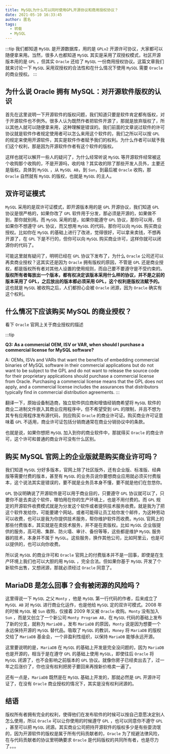 ```yaml
---
title: MySQL为什么可以同时使用GPL开源协议和商用授权协议？
date: 2021-05-10 16:33:45
author: 匿名
tags:
  - 转载
  - MySQL
---
```


:::tip
我们都知道 `MySQL` 是开源数据库，用的是 `GPLv2` 开源许可协议，大家都可以随便拿来用。当然，很多人也都知道 `MySQL` 其实是采用了双授权模式，社区开源版本用的是 `GPL` ，但其实 `Oracle` 还给了 `MySQL` 一份商用授权协议。这篇文章我们就来讨论一下 `MySQL` 采用双授权的合法性和在什么情况下使用 `MySQL` 需要 `Oracle` 的商业授权。
:::

<!-- more -->

## 为什么说 Oracle 拥有 MySQL：对开源软件版权的认识

首先在这里说明一下开源软件的版权问题，我们知道只要是软件肯定都有版权，对于开源软件也不例外。很多人认为既然作者把软件开源了，那就是放弃版权了，所以其他人就可以随便拿来用，这种理解是错误的。我们前面的文章说过软件的许可协议就是软件作者规定使用者可以怎么来用这个软件的，我们之所以可以按 `GPL` 的规定来使用开源软件，其实是软件作者赋予我们的权利。为什么作者可以赋予我们这个权利，那是因为开源软件作者有这个软件的版权。

这样也就可以解开一些人的疑问了，为什么经常听说 `MySQL` 等开源软件经常被这个收购那个收购的，不是开源吗，收的啥？其实收的除了那些开发人员外，主要还是版权。具体到 `MySQL` ，从 `MySQL AB`，到 `Sun`，到最后被 `Oracle` 收购，那 `Oracle` 自然就有 `MySQL` 的版权，也就是 `MySQL` 的主人。

## 双许可证模式

`MySQL` 采用的是双许可证模式，即开源版本用的是 `GPL` 开源协议，我们知道 `GPL` 协议是很严格的，如果你改了 `GPL` 软件用于分发，那必须是开源的，如果做不到，那你就别用。而 `MySQL` 采用的是，如果你能遵守 `GPL` 协议，那你可以用，但如果你不想遵守 `GPL` 协议，而又想用 `MySQL` 的代码，那你可以向 `MySQL` 购买商业授权。比如你在 `MySQL` 的基础上进行了改进，觉得很好，可以拿来卖钱，不想再开源了，在 `GPL` 下是不行的，但你可以向 `MySQL` 购买商业许可，这样你就可以闭源你的代码了。

可能这里就有疑问了，明明已经在 `GPL` 协议下发布了，为什么 `Oracle` 公司还可以再卖商业授权？这其实还是因为 `Oracle` 拥有版权的原因，不管是 `GPL` 还是商业授权，都是版权所有者对其他人设置的使用规则，而自己要不要遵守是不受约束的。**版权所有者每放出一个版本，都有权决定该版本采用什么样的协议，并不是之前的版本采用了 GPL，之后放出的版本都必须采用 GPL，这个权利是版权法赋予的。** 这也就是 `MySQL` 被收购之后，人们都担心会被 `Oracle` 闭源，因为 `Oracle` 确实有这个权利。

## 什么情况下应该购买 MySQL 的商业授权？

看下 `Oracle` 官网上关于商业授权的描述

:::tip

**Q3: As a commercial OEM, ISV or VAR, when should I purchase a commercial license for MySQL software?**

A: OEMs, ISVs and VARs that want the benefits of embedding commercial binaries of MySQL software in their commercial applications but do not want to be subject to the GPL and do not want to release the source code for their proprietary applications should purchase a commercial license from Oracle. Purchasing a commercial license means that the GPL does not apply, and a commercial license includes the assurances that distributors typically find in commercial distribution agreements.
:::

翻译一下，原始设备制造商，独立软件供应商和增值经销商希望将 `MySQL` 软件的商业二进制文件嵌入其商业应用程序中，但不希望受到 `GPL` 的限制，并且不想为其专有应用程序发布源代码，则应购买 `Oracle` 的商业许可证。购买商业许可证意味着 `GPL` 不适用，商业许可证包括分销商通常在商业分销协议中的条款。

也就是说，如果你想把 `MySQL` 加入到你的商业软件中，那就得买 `Oracle` 的商业许可，这个许可和普通的商业许可没有什么区别。

## 购买 MySQL 官网上的企业版就是购买商业许可吗？

我们知道 `MySQL` 分好多版本，官网上除了社区版外，还有企业版、标准版、经典版等需要付费的版本，甚至有 `MySQL` 的业务员说你要想商业应用就必须买付费版本，这个说法其实是错误的，要不就是业务员本身不懂，要不就是他们在忽悠你。

`GPL` 协议明确说了开源软件是可以用于商业目的，只要遵守 `GPL` 协议就可以了，只要你不是去卖这个软件，哪怕用在你的生产环境上，也是不用付费的。而 `GPL` 规定的开源软件收费模式就是为分发这个软件或者提供技术服务收费。就是我为了把这个软件发给你，可能要建个网站，或者可能得让员工给你发个邮件，为这种劳动可以收费，也可以是我为你提供技术服务，帮你维护软件而收费。`MySQL` 官网上的那些付费版本，其实就是在卖技术服务，并不是在卖版权。比如 `MySQL` 企业版提供的服务，高可用、集群、防火墙、审计、备份等等，这些都是维护 `MySQL` 服务器的技术，本身并不属于 `MySQL`。这些服务，换作其他公司，比如阿里云，也是可以提供的，也可以向你收费。

所以说 `MySQL` 的商业许可和 `Oracle` 官网上的付费版本并不是一回事，即使是在生产环境上我们也可以大胆的用 `MySQL` ，完全合法。但如果你基于 `MySQL` 开发了个新软件出售，又想闭源，那就必须经过 `Oracle` 同意了。

## MariaDB 是怎么回事？会有被闭源的风险吗？

这里得说一下 `MySQL` 之父 `Monty` ，他是 `MySQL` 第一行代码的作者，后来成立了 `MySQL AB` 对 `MySQL` 进行商业化运作，也是他给 `MySQL` 定的双许可模式。2008 年的时候 `MySQL` 被 `Sun` 收购，仅接着 2009 年又被 `Oracle` 收购。`Monty` 没有加入 `Sun` ，而是又创立了一个新公司 `Monty Program AB`，在 `MySQL` 代码的基础上发布了新的分支，就称为 `MariaDB` 。发布 `MariaDB` 的原因，`Monty` 说是因为想要一个永远保持开源的 `MySQL` 替代品。吸取了 `MySQL` 的教训，`Money` 将 `MariaDB` 的版权交给了 `MariaDB` 基金会，一个非盈利性组织，以保持 `MariaDB` 能够永远开源。

这里要说明的是，`MariaDB` 在 `MySQL` 的基础上开发是完全没问题的，因为 `MariaDB` 也是开源的，相当于是在遵守 `GPL` 的基础上使用 `MySQL`，即使往后 `Oracle` 将 `MySQL` 闭源了，也不会影响之前版本的 `GPL` 协议。就像你房子已经卖出去了，过一年之后涨价了，你也没有权利把房子要回来再按新价格卖一遍了。

还有一点是，`MariaDB` 既然是在 `MySQL` 基础上开发的，那就必然是 `GPL` 开源许可证了，在没有 `Oracle` 商业授权的情况下，其实是没有权利闭源的。

## 结语

版权所有者拥有完全的权利，使得他们在发布软件的时候可以按自己意愿决定别人怎么使用，所以 `Oracle` 可以让你使用的时候遵守 `GPL` ，也可以同意你不遵守 `GPL` ，甚至可以把 `MySQL` 闭源。其实商业公司把持开源软件的版权多少是有些耍流氓的，因为开源软件的版权是属于所有代码贡献者的，`Oracle` 为了规避法律风险，在与代码贡献者的协议里明确要求 `Oracle` 是代码版权的共同所有者，也是尽力了。。。
